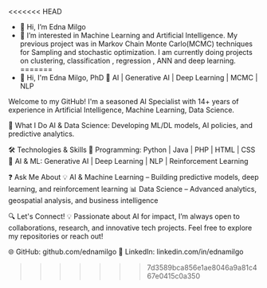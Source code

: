 <<<<<<< HEAD
- 👋 Hi, I’m Edna Milgo
- 👀 I’m interested in Machine Learning and Artificial Intelligence. My previous project was in Markov Chain Monte Carlo(MCMC)  techniques for Sampling  and 
stochastic optimization. I am  currently doing projects on clustering, classification , regression , ANN and deep learning.
=======
- 👋 Hi, I'm Edna Milgo, PhD
🔹 AI  |   Generative AI | Deep Learning | MCMC | NLP

Welcome to my GitHub! I'm a seasoned AI Specialist with 14+ years of experience in Artificial Intelligence, Machine Learning, Data Science.

🚀 What I Do
AI & Data Science: Developing ML/DL models, AI policies, and predictive analytics.

🛠️ Technologies & Skills
🔹 Programming: Python | Java | PHP | HTML | CSS 
🔹 AI & ML: Generative AI | Deep Learning | NLP | Reinforcement Learning

❓ Ask Me About
💡 AI & Machine Learning – Building predictive models, deep learning, and reinforcement learning
📊 Data Science – Advanced analytics, geospatial analysis, and business intelligence


🔍 Let's Connect!
💡 Passionate about AI for impact, I’m always open to collaborations, research, and innovative tech projects. Feel free to explore my repositories or reach out!

🌐 GitHub: github.com/ednamilgo
🔗 LinkedIn: linkedin.com/in/ednamilgo
>>>>>>> 7d3589bca856e1ae8046a9a81c467e0415c0a350

<!---
ednamilgo/ednamilgo is a ✨ special ✨ repository because its `README.md` (this file) appears on your GitHub profile.
You can click the Preview link to take a look at your changes.
--->
